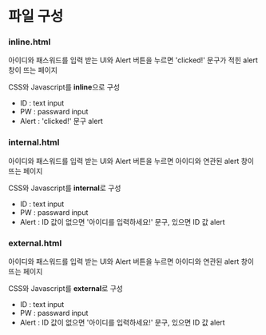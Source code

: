 # 파일 구성

### inline.html

아이디와 패스워드를 입력 받는 UI와 Alert 버튼을 누르면 'clicked!' 문구가 적힌 alert 창이 뜨는 페이지

CSS와 Javascript를 **inline**으로 구성

- ID : text input
- PW : passward input
- Alert : 'clicked!' 문구 alert

### internal.html

아이디와 패스워드를 입력 받는 UI와 Alert 버튼을 누르면 아이디와 연관된 alert 창이 뜨는 페이지

CSS와 Javascript를 **internal**로 구성

- ID : text input
- PW : passward input
- Alert : ID 값이 없으면 '아이디를 입력하세요!' 문구, 있으면 ID 값 alert

### external.html

아이디와 패스워드를 입력 받는 UI와 Alert 버튼을 누르면 아이디와 연관된 alert 창이 뜨는 페이지

CSS와 Javascript를 **external**로 구성

- ID : text input
- PW : passward input
- Alert : ID 값이 없으면 '아이디를 입력하세요!' 문구, 있으면 ID 값 alert
